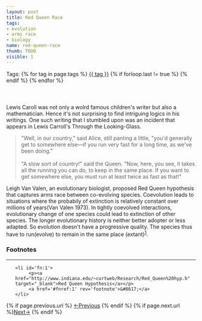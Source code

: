```yaml
---
layout: post
title: Red Queen Race 
tags: 
- evolution 
- arms race
- biology
name: red-queen-race
thumb: TODO
visible: 1
---
```


<div>Tags: {% for tag in page.tags %} <a class="mytag" href="/tag/{{ tag }}" title="View posts tagged with &quot;{{ tag }}&quot;">{{ tag }}</a>  {% if forloop.last != true %} {% endif %} {% endfor %} </div>
<div style="clear:both;padding-top:20px;padding-bottom:20px;"></div>


Lewis Caroll was not only a wolrd famous children's writer but also a mathematician. Hence it's not surprising to find intriguing logics in his writings. One such writing that I stumbled upon was an incident that appears in Lewis Carroll's Through the Looking-Glass. 

<blockquote>
"Well, in our country," said Alice, still panting a little, "you'd generally get to somewhere else—if you run very fast for a long time, as we've been doing."<br><br>
"A slow sort of country!" said the Queen. "Now, here, you see, it takes all the running you can do, to keep in the same place. If you want to get somewhere else, you must run at least twice as fast as that!"
</blockquote>

Leigh Van Valen, an evolutionary biologist, proposed Red Queen hypothesis that captures arms race between co-evolving species. Coevolution leads to situations where the probabily of extinction is relatively constant over millions of years(Van Valen 1973). In tightly coevolved interactions, evolutionary change of one species could lead to extinction of other species. The longer evolutionary history is neither better adopter or less adapted. So evolution doesn't have a progressive quality. The species thus have to run(evolve) to remain in the same place (extant)<sup><a href='#fn:1' rel='footnote'>1</a></sup>.
	
	
<div class='footnotes'><h3>Footnotes</h3><hr />
  <ol>

    <li id='fn:1'>
         <p><a href="http://www.indiana.edu/~curtweb/Research/Red_Queen%20hyp.h" target="_blank">Red Queen Hypothesis</a></p>
         <a href='#fnref:1' rev='footnote'>&#8617;</a>
    </li>
    
    
  </ol>
</div>
	

<nav class="pagination clear" style="padding-bottom:20px;">
{% if page.previous.url %} <a class="prev-item" href="{{page.previous.url}}" title="Previous Post: {{page.previous.title}}">&larr;Previous</a>   {% endif %}  {% if page.next.url %}<a class="next-item" href="{{page.next.url}}" title="Next Post: {{page.next.title}}">Next&rarr;</a> 	{% endif %}
</nav>